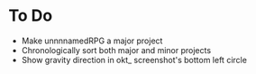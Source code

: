# To Do

- Make unnnnamedRPG a major project
- Chronologically sort both major and minor projects
- Show gravity direction in okt_ screenshot's bottom left circle
